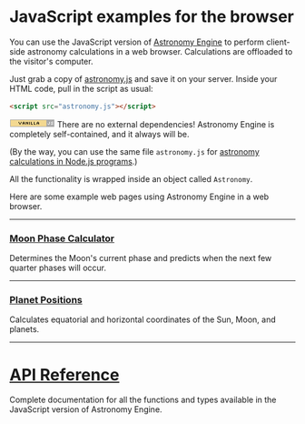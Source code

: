 # JavaScript examples for the browser
You can use the JavaScript version of 
[Astronomy Engine](https://cosinekitty.github.io/astronomy)
to perform client-side astronomy calculations in a web browser.
Calculations are offloaded to the visitor's computer.

Just grab a copy of 
[astronomy.js](https://github.com/cosinekitty/astronomy/blob/master/source/js/astronomy.js)
and save it on your server. Inside your HTML code, pull in the script as usual:

```html
<script src="astronomy.js"></script>
```

![Vanilla JS](../vanillajs.png) There are no external dependencies! 
Astronomy Engine is completely self-contained, and it always will be.

(By the way, you can use the same file <code>astronomy.js</code> for 
[astronomy calculations in Node.js programs](../nodejs/).)

All the functionality is wrapped inside an object called `Astronomy`.

Here are some example web pages using Astronomy Engine in a web browser.

---

### [Moon Phase Calculator](moonphase.html)
Determines the Moon's current phase and
predicts when the next few quarter phases will occur.

---

### [Planet Positions](positions.html)
Calculates equatorial and horizontal coordinates of the Sun, Moon, and planets.

---

# [API Reference](../../source/js/)
Complete documentation for all the functions and types available
in the JavaScript version of Astronomy Engine.
